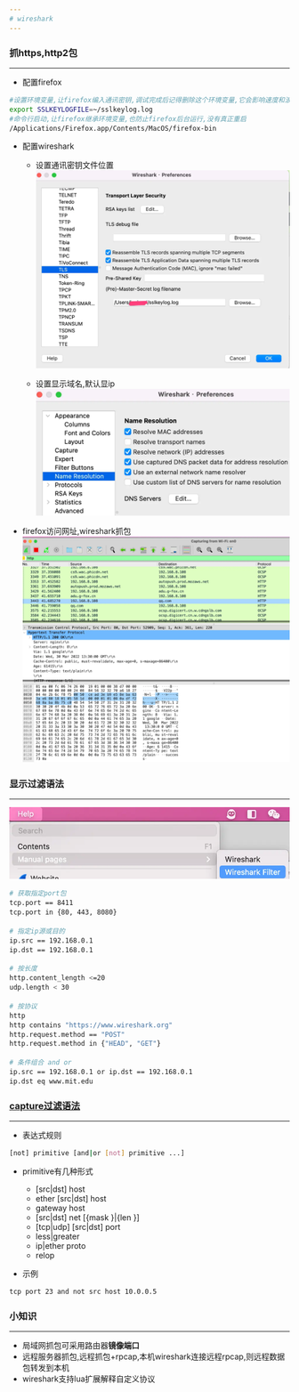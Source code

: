 ```yaml
---
# wireshark
---
```


### 抓https,http2包

***

* 配置firefox

```sh
#设置环境变量,让firefox编入通讯密钥,调试完成后记得删除这个环境变量,它会影响速度和浪费空间
export SSLKEYLOGFILE=~/sslkeylog.log
#命令行启动,让firefox继承环境变量,也防止firefox后台运行,没有真正重启
/Applications/Firefox.app/Contents/MacOS/firefox-bin
```

* 配置wireshark

  * 设置通讯密钥文件位置
  ![masterkey_log](webp/wireshark/masterkey_log.webp)

  * 设置显示域名,默认显ip
  ![dns](webp/wireshark/dns.webp)

* firefox访问网址,wireshark抓包
![catch](webp/wireshark/catch.webp)

### 显示过滤语法

***

![show_filter](webp/wireshark/show_filter.webp)

```sh
# 获取指定port包
tcp.port == 8411
tcp.port in {80, 443, 8080}

# 指定ip源或目的
ip.src == 192.168.0.1
ip.dst == 192.168.0.1

# 按长度
http.content_length <=20
udp.length < 30

# 按协议
http
http contains "https://www.wireshark.org"
http.request.method == "POST"
http.request.method in {"HEAD", "GET"}

# 条件组合 and or
ip.src == 192.168.0.1 or ip.dst == 192.168.0.1
ip.dst eq www.mit.edu

```

### [capture过滤语法](https://www.wireshark.org/docs/wsug_html_chunked/ChCapCaptureFilterSection.html)

***

* 表达式规则

```sh
[not] primitive [and|or [not] primitive ...]
```

* primitive有几种形式
  * [src|dst] host <host>
  * ether [src|dst] host <ehost>
  * gateway host <host>
  * [src|dst] net <net> [{mask <mask>}|{len <len>}]
  * [tcp|udp] [src|dst] port <port>
  * less|greater <length>
  * ip|ether proto <protocol>
  * <expr> relop <expr>

* 示例

```sh
tcp port 23 and not src host 10.0.0.5
```

### 小知识

***

* 局域网抓包可采用路由器**镜像端口**
* 远程服务器抓包,远程抓包+rpcap,本机wireshark连接远程rpcap,则远程数据包转发到本机
* wireshark支持lua扩展解释自定义协议
